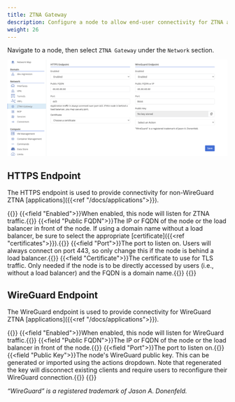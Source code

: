 ```yaml
---
title: ZTNA Gateway
description: Configure a node to allow end-user connectivity for ZTNA applications
weight: 26
---
```


Navigate to a node, then select `ZTNA Gateway` under the `Network` section.

![ztna-gateway](ztna-gateway.png)

## HTTPS Endpoint

The HTTPS endpoint is used to provide connectivity for non-WireGuard ZTNA [applications]({{<ref "/docs/applications">}}). 

{{<fields>}}
{{<field "Enabled">}}When enabled, this node will listen for ZTNA traffic.{{</field>}}
{{<field "Public FQDN">}}The IP or FQDN of the node or the load balancer in front of the node. If using a domain name without a load balancer, be sure to select the appropriate [certificate]({{<ref "certificates">}}).{{</field>}}
{{<field "Port">}}The port to listen on. Users will always connect on port 443, so only change this if the node is behind a load balancer.{{</field>}}
{{<field "Certificate">}}The certificate to use for TLS traffic. Only needed if the node is to be directly accessed by users (i.e., without a load balancer) and the FQDN is a domain name.{{</field>}}
{{</fields>}}

## WireGuard Endpoint

The WireGuard endpoint is used to provide connectivity for WireGuard ZTNA [applications]({{<ref "/docs/applications">}}). 

{{<fields>}}
{{<field "Enabled">}}When enabled, this node will listen for WireGuard traffic.{{</field>}}
{{<field "Public FQDN">}}The IP or FQDN of the node or the load balancer in front of the node.{{</field>}}
{{<field "Port">}}The port to listen on.{{</field>}}
{{<field "Public Key">}}The node's WireGuard public key. This can be generated or imported using the actions dropdown. Note that regenerated the key will disconnect existing clients and require users to reconfigure their WireGuard connection.{{</field>}}
{{</fields>}}

*“WireGuard” is a registered trademark of Jason A. Donenfeld.*
